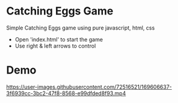 # Catching Eggs Game
Simple Catching Eggs game using pure javascript, html, css

- Open 'index.html' to start the game
- Use right & left arrows to control

# Demo

https://user-images.githubusercontent.com/72516521/169606637-3f6939cc-3bc2-47f8-8568-e99dfded8f93.mp4
